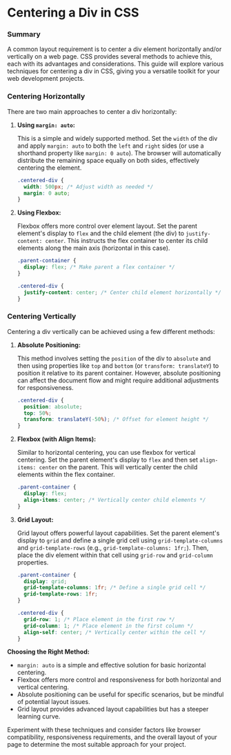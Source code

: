 # Centering a Div in CSS

### Summary

A common layout requirement is to center a div element horizontally and/or vertically on a web page. CSS provides several methods to achieve this, each with its advantages and considerations. This guide will explore various techniques for centering a div in CSS, giving you a versatile toolkit for your web development projects.

### Centering Horizontally

There are two main approaches to center a div horizontally:

1. **Using `margin: auto`:**

   This is a simple and widely supported method. Set the `width` of the div and apply `margin: auto` to both the `left` and `right` sides (or use a shorthand property like `margin: 0 auto`). The browser will automatically distribute the remaining space equally on both sides, effectively centering the element.

   ```css
   .centered-div {
     width: 500px; /* Adjust width as needed */
     margin: 0 auto;
   }
   ```

2. **Using Flexbox:**

   Flexbox offers more control over element layout. Set the parent element's display to `flex` and the child element (the div) to `justify-content: center`. This instructs the flex container to center its child elements along the main axis (horizontal in this case).

   ```css
   .parent-container {
     display: flex; /* Make parent a flex container */
   }

   .centered-div {
     justify-content: center; /* Center child element horizontally */
   }
   ```

### Centering Vertically

Centering a div vertically can be achieved using a few different methods:

1. **Absolute Positioning:**

   This method involves setting the `position` of the div to `absolute` and then using properties like `top` and `bottom` (or `transform: translateY`) to position it relative to its parent container. However, absolute positioning can affect the document flow and might require additional adjustments for responsiveness.

   ```css
   .centered-div {
     position: absolute;
     top: 50%;
     transform: translateY(-50%); /* Offset for element height */
   }
   ```

2. **Flexbox (with Align Items):**

   Similar to horizontal centering, you can use flexbox for vertical centering. Set the parent element's display to `flex` and then set `align-items: center` on the parent. This will vertically center the child elements within the flex container.

   ```css
   .parent-container {
     display: flex;
     align-items: center; /* Vertically center child elements */
   }
   ```

3. **Grid Layout:**

   Grid layout offers powerful layout capabilities. Set the parent element's display to `grid` and define a single grid cell using `grid-template-columns` and `grid-template-rows` (e.g., `grid-template-columns: 1fr;`). Then, place the div element within that cell using `grid-row` and `grid-column` properties.

   ```css
   .parent-container {
     display: grid;
     grid-template-columns: 1fr; /* Define a single grid cell */
     grid-template-rows: 1fr;
   }

   .centered-div {
     grid-row: 1; /* Place element in the first row */
     grid-column: 1; /* Place element in the first column */
     align-self: center; /* Vertically center within the cell */
   }
   ```

**Choosing the Right Method:**

- `margin: auto` is a simple and effective solution for basic horizontal centering.
- Flexbox offers more control and responsiveness for both horizontal and vertical centering.
- Absolute positioning can be useful for specific scenarios, but be mindful of potential layout issues.
- Grid layout provides advanced layout capabilities but has a steeper learning curve.

Experiment with these techniques and consider factors like browser compatibility, responsiveness requirements, and the overall layout of your page to determine the most suitable approach for your project.

